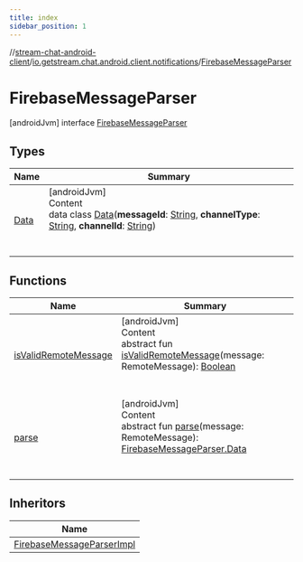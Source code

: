 ```yaml
---
title: index
sidebar_position: 1
---
```

//[stream-chat-android-client](../../../index.md)/[io.getstream.chat.android.client.notifications](../index.md)/[FirebaseMessageParser](index.md)



# FirebaseMessageParser  
 [androidJvm] interface [FirebaseMessageParser](index.md)   


## Types  
  
|  Name |  Summary | 
|---|---|
| <a name="io.getstream.chat.android.client.notifications/FirebaseMessageParser.Data///PointingToDeclaration/"></a>[Data](Data/index.md)| <a name="io.getstream.chat.android.client.notifications/FirebaseMessageParser.Data///PointingToDeclaration/"></a>[androidJvm]  <br/>Content  <br/>data class [Data](Data/index.md)(**messageId**: [String](https://kotlinlang.org/api/latest/jvm/stdlib/kotlin/-string/index.html), **channelType**: [String](https://kotlinlang.org/api/latest/jvm/stdlib/kotlin/-string/index.html), **channelId**: [String](https://kotlinlang.org/api/latest/jvm/stdlib/kotlin/-string/index.html))  <br/><br/><br/>|


## Functions  
  
|  Name |  Summary | 
|---|---|
| <a name="io.getstream.chat.android.client.notifications/FirebaseMessageParser/isValidRemoteMessage/#com.google.firebase.messaging.RemoteMessage/PointingToDeclaration/"></a>[isValidRemoteMessage](isValidRemoteMessage.md)| <a name="io.getstream.chat.android.client.notifications/FirebaseMessageParser/isValidRemoteMessage/#com.google.firebase.messaging.RemoteMessage/PointingToDeclaration/"></a>[androidJvm]  <br/>Content  <br/>abstract fun [isValidRemoteMessage](isValidRemoteMessage.md)(message: RemoteMessage): [Boolean](https://kotlinlang.org/api/latest/jvm/stdlib/kotlin/-boolean/index.html)  <br/><br/><br/>|
| <a name="io.getstream.chat.android.client.notifications/FirebaseMessageParser/parse/#com.google.firebase.messaging.RemoteMessage/PointingToDeclaration/"></a>[parse](parse.md)| <a name="io.getstream.chat.android.client.notifications/FirebaseMessageParser/parse/#com.google.firebase.messaging.RemoteMessage/PointingToDeclaration/"></a>[androidJvm]  <br/>Content  <br/>abstract fun [parse](parse.md)(message: RemoteMessage): [FirebaseMessageParser.Data](Data/index.md)  <br/><br/><br/>|


## Inheritors  
  
|  Name | 
|---|
| <a name="io.getstream.chat.android.client.notifications/FirebaseMessageParserImpl///PointingToDeclaration/"></a>[FirebaseMessageParserImpl](../FirebaseMessageParserImpl/index.md)|

